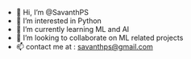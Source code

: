 - 👋 Hi, I’m @SavanthPS
- 👀 I’m interested in Python 
- 🌱 I’m currently learning  ML and AI
- 💞️ I’m looking to collaborate on  ML related projects
- 📫 contact me at : savanthps@gmail.com


